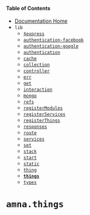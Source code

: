 <!-- -toc- -->
#### Table of Contents

- [Documentation Home](../../../../#documentation)
- `lib`
    - [`$express`](../../docs/lib/$express.md#amnaexpress)
    - [`authentication-facebook`](../../docs/lib/authentication-facebook.md#amnaauthentication-facebook)
    - [`authentication-google`](../../docs/lib/authentication-google.md#amnaauthentication-google)
    - [`authentication`](../../docs/lib/authentication.md#amnaauthentication)
    - [`cache`](../../docs/lib/cache.md#amnacache)
    - [`collection`](../../docs/lib/collection.md#amnacollection)
    - [`controller`](../../docs/lib/controller.md#amnacontroller)
    - [`err`](../../docs/lib/err.md#amnaerr)
    - [`get`](../../docs/lib/get.md#amnaget)
    - [`interaction`](../../docs/lib/interaction.md#amnainteraction)
    - [`mongo`](../../docs/lib/mongo.md#amnamongo)
    - [`refs`](../../docs/lib/refs.md#amnarefs)
    - [`registerModules`](../../docs/lib/registerModules.md#amnaregistermodules)
    - [`registerServices`](../../docs/lib/registerServices.md#amnaregisterservices)
    - [`registerThings`](../../docs/lib/registerThings.md#amnaregisterthings)
    - [`responses`](../../docs/lib/responses.md#amnaresponses)
    - [`route`](../../docs/lib/route.md#amnaroute)
    - [`services`](../../docs/lib/services.md#amnaservices)
    - [`set`](../../docs/lib/set.md#amnaset)
    - [`stack`](../../docs/lib/stack.md#amnastack)
    - [`start`](../../docs/lib/start.md#amnastart)
    - [`static`](../../docs/lib/static.md#amnastatic)
    - [`thing`](../../docs/lib/thing.md#amnathing)
    - **[`things`](../../docs/lib/things.md#amnathings)**
    - [`types`](../../docs/lib/types.md#amnatypes)

<!-- - -->

<!-- -title- -->
# `amna.things`

<!-- - -->
